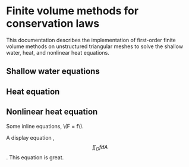 # Finite volume methods for conservation laws
This documentation describes the implementation of first-order finite volume methods on unstructured triangular meshes to solve the shallow water, heat, and nonlinear heat equations.

## Shallow water equations

## Heat equation

## Nonlinear heat equation
Some inline equations, \\(F =  f\\).

 A display equation ,$$ \iint_D fdA $$.
This equation is great.
